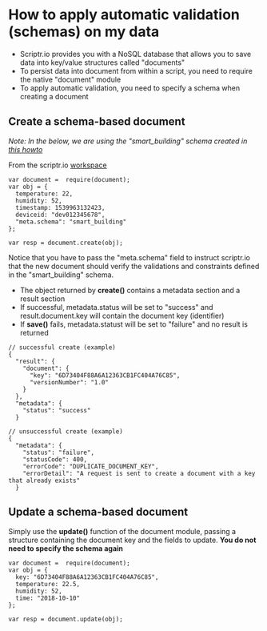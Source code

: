 # How to apply automatic validation (schemas) on my data

- Scriptr.io provides you with a NoSQL database that allows you to save data into key/value structures called "documents" 
- To persist data into document from within a script, you need to require the native "document" module
- To apply automatic validation, you need to specify a schema when creating a document

## Create a schema-based document

*Note: In the below, we are using the "smart_building" schema created in [this howto](create_schema.md)*

From the scriptr.io [workspace](https://www.scriptr.io/workspace)

```
var document =  require(document);
var obj = {
  temperature: 22,
  humidity: 52,
  timestamp: 1539963132423,
  deviceid: "dev012345678",
  "meta.schema": "smart_building"
};

var resp = document.create(obj);
```
Notice that you have to pass the "meta.schema" field to instruct scriptr.io that the new document should verify the validations and constraints defined in the "smart_building" schema.

- The object returned by **create()** contains a metadata section and a result section
- If successful, metadata.status will be set to "success" and result.document.key will contain the document key (identifier)
- If **save()** fails, metadata.statust will be set to "failure" and no result is returned

```
// successful create (example)
{
  "result": {
    "document": {
      "key": "6D73404F88A6A12363CB1FC404A76C85",
      "versionNumber": "1.0"
    }
  },
  "metadata": {
    "status": "success"
  }
  
// unsuccessful create (example)
{
  "metadata": {
    "status": "failure",
    "statusCode": 400,
    "errorCode": "DUPLICATE_DOCUMENT_KEY",
    "errorDetail": "A request is sent to create a document with a key that already exists"
  }

```

## Update a schema-based document

Simply use the **update()** function of the document module, passing a structure containing the document key and the fields to update.
**You do not need to specify the schema again**

```
var document =  require(document);
var obj = {
  key: "6D73404F88A6A12363CB1FC404A76C85",
  temperature: 22.5,
  humidity: 52,  
  time: "2018-10-10"
};

var resp = document.update(obj);
```

